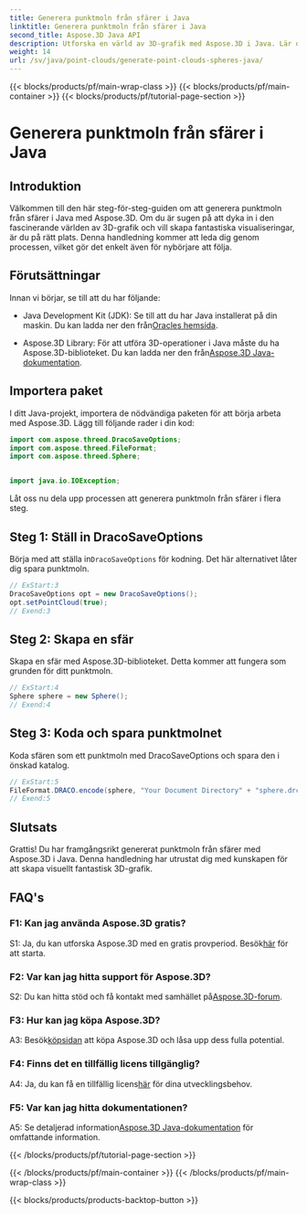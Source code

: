 ```yaml
---
title: Generera punktmoln från sfärer i Java
linktitle: Generera punktmoln från sfärer i Java
second_title: Aspose.3D Java API
description: Utforska en värld av 3D-grafik med Aspose.3D i Java. Lär dig att generera punktmoln från sfärer med denna lättanvända handledning.
weight: 14
url: /sv/java/point-clouds/generate-point-clouds-spheres-java/
---
```


{{< blocks/products/pf/main-wrap-class >}}
{{< blocks/products/pf/main-container >}}
{{< blocks/products/pf/tutorial-page-section >}}

# Generera punktmoln från sfärer i Java

## Introduktion

Välkommen till den här steg-för-steg-guiden om att generera punktmoln från sfärer i Java med Aspose.3D. Om du är sugen på att dyka in i den fascinerande världen av 3D-grafik och vill skapa fantastiska visualiseringar, är du på rätt plats. Denna handledning kommer att leda dig genom processen, vilket gör det enkelt även för nybörjare att följa.

## Förutsättningar

Innan vi börjar, se till att du har följande:

-  Java Development Kit (JDK): Se till att du har Java installerat på din maskin. Du kan ladda ner den från[Oracles hemsida](https://www.oracle.com/java/technologies/javase-downloads.html).

-  Aspose.3D Library: För att utföra 3D-operationer i Java måste du ha Aspose.3D-biblioteket. Du kan ladda ner den från[Aspose.3D Java-dokumentation](https://reference.aspose.com/3d/java/).

## Importera paket

I ditt Java-projekt, importera de nödvändiga paketen för att börja arbeta med Aspose.3D. Lägg till följande rader i din kod:

```java
import com.aspose.threed.DracoSaveOptions;
import com.aspose.threed.FileFormat;
import com.aspose.threed.Sphere;


import java.io.IOException;
```

Låt oss nu dela upp processen att generera punktmoln från sfärer i flera steg.

## Steg 1: Ställ in DracoSaveOptions

 Börja med att ställa in`DracoSaveOptions` för kodning. Det här alternativet låter dig spara punktmoln.

```java
// ExStart:3
DracoSaveOptions opt = new DracoSaveOptions();
opt.setPointCloud(true);
// Exend:3
```

## Steg 2: Skapa en sfär

Skapa en sfär med Aspose.3D-biblioteket. Detta kommer att fungera som grunden för ditt punktmoln.

```java
// ExStart:4
Sphere sphere = new Sphere();
// Exend:4
```

## Steg 3: Koda och spara punktmolnet

Koda sfären som ett punktmoln med DracoSaveOptions och spara den i önskad katalog.

```java
// ExStart:5
FileFormat.DRACO.encode(sphere, "Your Document Directory" + "sphere.drc", opt);
// Exend:5
```

## Slutsats

Grattis! Du har framgångsrikt genererat punktmoln från sfärer med Aspose.3D i Java. Denna handledning har utrustat dig med kunskapen för att skapa visuellt fantastisk 3D-grafik.

## FAQ's

### F1: Kan jag använda Aspose.3D gratis?

 S1: Ja, du kan utforska Aspose.3D med en gratis provperiod. Besök[här](https://releases.aspose.com/) för att starta.

### F2: Var kan jag hitta support för Aspose.3D?

 S2: Du kan hitta stöd och få kontakt med samhället på[Aspose.3D-forum](https://forum.aspose.com/c/3d/18).

### F3: Hur kan jag köpa Aspose.3D?

 A3: Besök[köpsidan](https://purchase.aspose.com/buy) att köpa Aspose.3D och låsa upp dess fulla potential.

### F4: Finns det en tillfällig licens tillgänglig?

 A4: Ja, du kan få en tillfällig licens[här](https://purchase.aspose.com/temporary-license/) för dina utvecklingsbehov.

### F5: Var kan jag hitta dokumentationen?

 A5: Se detaljerad information[Aspose.3D Java-dokumentation](https://reference.aspose.com/3d/java/) för omfattande information.

{{< /blocks/products/pf/tutorial-page-section >}}

{{< /blocks/products/pf/main-container >}}
{{< /blocks/products/pf/main-wrap-class >}}

{{< blocks/products/products-backtop-button >}}
